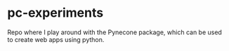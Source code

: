 # pc-experiments
Repo where I play around with the Pynecone package, which can be used to create web apps using python. 
